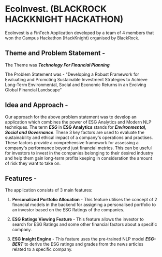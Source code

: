 # EcoInvest. (BLACKROCK HACKKNIGHT HACKATHON)

EcoInvest is a FinTech Application developed by a team of 4 members that won the Campus Hackathon (HackKnight) organised by BlackRock.

## Theme and Problem Statement -

The Theme was ***Technology For Financial Planning***

The Problem Statement was - 
"Developing a Robust Framework for Evaluating and Promoting Sustainable Investment Strategies to Achieve Long-Term Environmental, Social and Economic Returns in an Evolving Global Financial Landscape"

## Idea and Approach -
Our approach for the above problem statement was to develop an application which combines the power of ESG Analytics and Modern NLP techniques.
The term ***ESG*** in **ESG Analytics** stands for ***Environmental, Social and Governance***. These 3 key factors are used to evaluate the sustainability and ethical impact of a company's operations and practises. These factors provide a comprehensive framework for assessing a company's performance beyond just financial metrics. This can be useful for investors to invest in the companies belonging to their desired industry and help them gain long-term profits keeping in consideration the amount of risk they want to take on.

## Features -

The application consists of 3 main features:

1. **Personalized Portfolio Allocation** - This feature utilises the concept of 2 financial models in the backend for assigning a personalised portfolio to an investor based on the ESG Ratings of the companies.

2. **ESG Ratings Viewing Feature** - This feature allows the investor to search for ESG Ratings and some other financial factors about a specific company.

3. **ESG Insight Engine** - This feature uses the pre-trained NLP model ***ESG-BERT*** to derive the ESG ratings and grades from the news articles related to a specific company.
